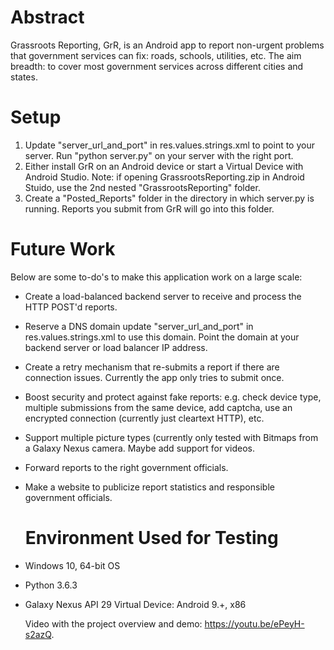   # Abstract
  Grassroots Reporting, GrR, is an Android app to report non-urgent problems that government services can fix: roads, schools, utilities, etc.  The aim breadth: to cover most government services across different cities and states.

  # Setup
1. Update "server_url_and_port" in res.values.strings.xml to point to your server.
   Run "python server.py" on your server with the right port.
1. Either install GrR on an Android device or start a Virtual Device with Android Studio.
   Note: if opening GrassrootsReporting.zip in Android Stuido, use the 2nd nested "GrassrootsReporting" folder.
1. Create a "Posted_Reports" folder in the directory in which server.py is running.
   Reports you submit from GrR will go into this folder.

  # Future Work
  Below are some to-do's to make this application work on a large scale:
* Create a load-balanced backend server to receive and process the HTTP POST'd reports.
* Reserve a DNS domain update "server_url_and_port" in res.values.strings.xml to use this domain.
  Point the domain at your backend server or load balancer IP address.
* Create a retry mechanism that re-submits a report if there are connection issues.
  Currently the app only tries to submit once.
* Boost security and protect against fake reports: e.g. check device type, multiple submissions from the same device, add captcha, use an encrypted connection (currently just cleartext HTTP), etc.
* Support multiple picture types (currently only tested with Bitmaps from a Galaxy Nexus camera.
  Maybe add support for videos.
* Forward reports to the right government officials.
* Make a website to publicize report statistics and responsible government officials.

  # Environment Used for Testing
* Windows 10, 64-bit OS
* Python 3.6.3
* Galaxy Nexus API 29 Virtual Device: Android 9.+, x86

  Video with the project overview and demo: https://youtu.be/ePeyH-s2azQ.
